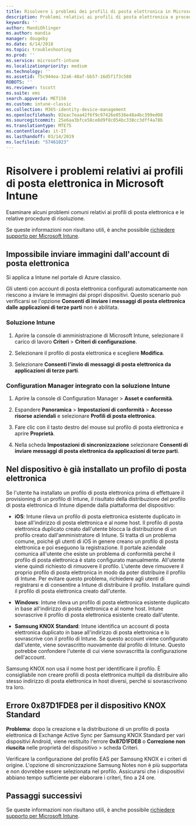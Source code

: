 ```yaml
---
title: Risolvere i problemi dei profili di posta elettronica in Microsoft Intune - Azure | Microsoft Docs
description: Problemi relativi ai profili di posta elettronica e procedure di risoluzione.
keywords: ''
author: MandiOhlinger
ms.author: mandia
manager: dougeby
ms.date: 6/14/2018
ms.topic: troubleshooting
ms.prod: ''
ms.service: microsoft-intune
ms.localizationpriority: medium
ms.technology: ''
ms.assetid: f5c944ea-32a6-48af-bb57-16d5f1f3c588
ROBOTS: ''
ms.reviewer: tscott
ms.suite: ems
search.appverid: MET150
ms.custom: intune-classic
ms.collection: M365-identity-device-management
ms.openlocfilehash: 02eac7eaa42f6f9c97426e0536e48a4bc399ed08
ms.sourcegitcommit: 25e6aa3bfce58ce8d9f8c054bc338cc3dff4a78b
ms.translationtype: MTE75
ms.contentlocale: it-IT
ms.lasthandoff: 03/14/2019
ms.locfileid: "57461023"
---
```

# <a name="troubleshoot-email-profiles-in-microsoft-intune"></a>Risolvere i problemi relativi ai profili di posta elettronica in Microsoft Intune

Esaminare alcuni problemi comuni relativi ai profili di posta elettronica e le relative procedure di risoluzione.

Se queste informazioni non risultano utili, è anche possibile [richiedere supporto per Microsoft Intune](get-support.md).

## <a name="unable-to-send-images-from--email-account"></a>Impossibile inviare immagini dall'account di posta elettronica
Si applica a Intune nel portale di Azure classico.

Gli utenti con account di posta elettronica configurati automaticamente non riescono a inviare le immagini dai propri dispositivi. Questo scenario può verificarsi se l'opzione **Consenti di inviare i messaggi di posta elettronica dalle applicazioni di terze parti** non è abilitata.

### <a name="intune-solution"></a>Soluzione Intune

1. Aprire la console di amministrazione di Microsoft Intune, selezionare il carico di lavoro **Criteri** > **Criteri di configurazione**.

2. Selezionare il profilo di posta elettronica e scegliere **Modifica**.

3. Selezionare **Consenti l'invio di messaggi di posta elettronica da applicazioni di terze parti**.

### <a name="configuration-manager-integrated-with-intune-solution"></a>Configuration Manager integrato con la soluzione Intune

1. Aprire la console di Configuration Manager > **Asset e conformità**.

2. Espandere **Panoramica** > **Impostazioni di conformità** > **Accesso risorse aziendali** e selezionare **Profili di posta elettronica**.

3. Fare clic con il tasto destro del mouse sul profilo di posta elettronica e aprire **Proprietà**.

4. Nella scheda **Impostazioni di sincronizzazione** selezionare **Consenti di inviare messaggi di posta elettronica da applicazioni di terze parti**.

## <a name="device-already-has-an-email-profile-installed"></a>Nel dispositivo è già installato un profilo di posta elettronica

Se l'utente ha installato un profilo di posta elettronica prima di effettuare il provisioning di un profilo di Intune, il risultato della distribuzione del profilo di posta elettronica di Intune dipende dalla piattaforma del dispositivo:

- **iOS**: Intune rileva un profilo di posta elettronica esistente duplicato in base all'indirizzo di posta elettronica e al nome host. Il profilo di posta elettronica duplicato creato dall'utente blocca la distribuzione di un profilo creato dall'amministratore di Intune. Si tratta di un problema comune, poiché gli utenti di iOS in genere creano un profilo di posta elettronica e poi eseguono la registrazione. Il portale aziendale comunica all'utente che esiste un problema di conformità perché il profilo di posta elettronica è stato configurato manualmente. All'utente viene quindi richiesto di rimuovere il profilo. L'utente deve rimuovere il proprio profilo di posta elettronica in modo da poter distribuire il profilo di Intune. Per evitare questo problema, richiedere agli utenti di registrarsi e di consentire a Intune di distribuire il profilo. Installare quindi il profilo di posta elettronica creato dall'utente.

- **Windows**: Intune rileva un profilo di posta elettronica esistente duplicato in base all'indirizzo di posta elettronica e al nome host. Intune sovrascrive il profilo di posta elettronica esistente creato dall'utente.

- **Samsung KNOX Standard**: Intune identifica un account di posta elettronica duplicato in base all'indirizzo di posta elettronica e lo sovrascrive con il profilo di Intune. Se questo account viene configurato dall'utente, viene sovrascritto nuovamente dal profilo di Intune. Questo potrebbe confondere l'utente di cui viene sovrascritta la configurazione dell'account.

Samsung KNOX non usa il nome host per identificare il profilo. È consigliabile non creare profili di posta elettronica multipli da distribuire allo stesso indirizzo di posta elettronica in host diversi, perché si sovrascrivono tra loro.

## <a name="error--0x87d1fde8-for-knox-standard-device"></a>Errore 0x87D1FDE8 per il dispositivo KNOX Standard
**Problema**: dopo la creazione e la distribuzione di un profilo di posta elettronica di Exchange Active Sync per Samsung KNOX Standard per vari dispositivi Android, viene restituito l'errore **0x87D1FDE8** o **Correzione non riuscita** nelle proprietà del dispositivo > scheda Criteri.

Verificare la configurazione del profilo EAS per Samsung KNOX e i criteri di origine. L'opzione di sincronizzazione Samsung Notes non è più supportata e non dovrebbe essere selezionata nel profilo. Assicurarsi che i dispositivi abbiano tempo sufficiente per elaborare i criteri, fino a 24 ore.

## <a name="next-steps"></a>Passaggi successivi
Se queste informazioni non risultano utili, è anche possibile [richiedere supporto per Microsoft Intune](get-support.md).
